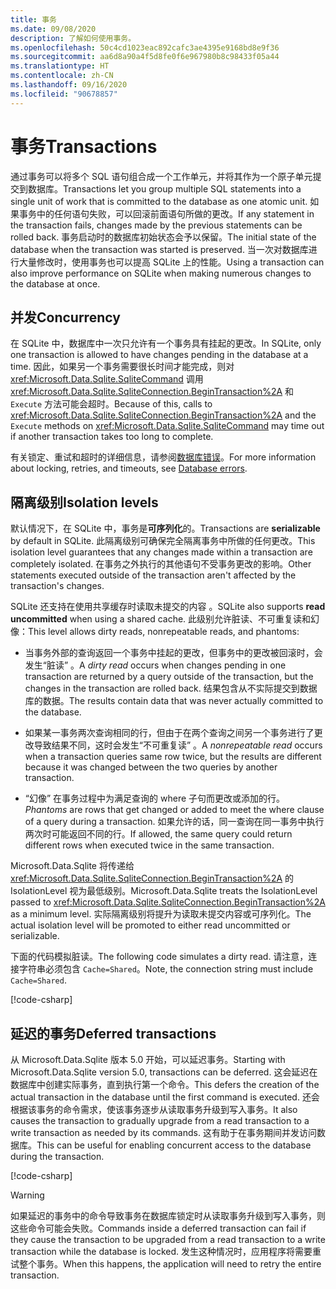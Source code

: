 ```yaml
---
title: 事务
ms.date: 09/08/2020
description: 了解如何使用事务。
ms.openlocfilehash: 50c4cd1023eac892cafc3ae4395e9168bd8e9f36
ms.sourcegitcommit: aa6d8a90a4f5d8fe0f6e967980b8c98433f05a44
ms.translationtype: HT
ms.contentlocale: zh-CN
ms.lasthandoff: 09/16/2020
ms.locfileid: "90678857"
---
```

# <a name="transactions"></a><span data-ttu-id="2b4bb-103">事务</span><span class="sxs-lookup"><span data-stu-id="2b4bb-103">Transactions</span></span>

<span data-ttu-id="2b4bb-104">通过事务可以将多个 SQL 语句组合成一个工作单元，并将其作为一个原子单元提交到数据库。</span><span class="sxs-lookup"><span data-stu-id="2b4bb-104">Transactions let you group multiple SQL statements into a single unit of work that is committed to the database as one atomic unit.</span></span> <span data-ttu-id="2b4bb-105">如果事务中的任何语句失败，可以回滚前面语句所做的更改。</span><span class="sxs-lookup"><span data-stu-id="2b4bb-105">If any statement in the transaction fails, changes made by the previous statements can be rolled back.</span></span> <span data-ttu-id="2b4bb-106">事务启动时的数据库初始状态会予以保留。</span><span class="sxs-lookup"><span data-stu-id="2b4bb-106">The initial state of the database when the transaction was started is preserved.</span></span> <span data-ttu-id="2b4bb-107">当一次对数据库进行大量修改时，使用事务也可以提高 SQLite 上的性能。</span><span class="sxs-lookup"><span data-stu-id="2b4bb-107">Using a transaction can also improve performance on SQLite when making numerous changes to the database at once.</span></span>

## <a name="concurrency"></a><span data-ttu-id="2b4bb-108">并发</span><span class="sxs-lookup"><span data-stu-id="2b4bb-108">Concurrency</span></span>

<span data-ttu-id="2b4bb-109">在 SQLite 中，数据库中一次只允许有一个事务具有挂起的更改。</span><span class="sxs-lookup"><span data-stu-id="2b4bb-109">In SQLite, only one transaction is allowed to have changes pending in the database at a time.</span></span> <span data-ttu-id="2b4bb-110">因此，如果另一个事务需要很长时间才能完成，则对 <xref:Microsoft.Data.Sqlite.SqliteCommand> 调用 <xref:Microsoft.Data.Sqlite.SqliteConnection.BeginTransaction%2A> 和 `Execute` 方法可能会超时。</span><span class="sxs-lookup"><span data-stu-id="2b4bb-110">Because of this, calls to <xref:Microsoft.Data.Sqlite.SqliteConnection.BeginTransaction%2A> and the `Execute` methods on <xref:Microsoft.Data.Sqlite.SqliteCommand> may time out if another transaction takes too long to complete.</span></span>

<span data-ttu-id="2b4bb-111">有关锁定、重试和超时的详细信息，请参阅[数据库错误](database-errors.md)。</span><span class="sxs-lookup"><span data-stu-id="2b4bb-111">For more information about locking, retries, and timeouts, see [Database errors](database-errors.md).</span></span>

## <a name="isolation-levels"></a><span data-ttu-id="2b4bb-112">隔离级别</span><span class="sxs-lookup"><span data-stu-id="2b4bb-112">Isolation levels</span></span>

<span data-ttu-id="2b4bb-113">默认情况下，在 SQLite 中，事务是**可序列化**的。</span><span class="sxs-lookup"><span data-stu-id="2b4bb-113">Transactions are **serializable** by default in SQLite.</span></span> <span data-ttu-id="2b4bb-114">此隔离级别可确保完全隔离事务中所做的任何更改。</span><span class="sxs-lookup"><span data-stu-id="2b4bb-114">This isolation level guarantees that any changes made within a transaction are completely isolated.</span></span> <span data-ttu-id="2b4bb-115">在事务之外执行的其他语句不受事务更改的影响。</span><span class="sxs-lookup"><span data-stu-id="2b4bb-115">Other statements executed outside of the transaction aren't affected by the transaction's changes.</span></span>

<span data-ttu-id="2b4bb-116">SQLite 还支持在使用共享缓存时读取未提交的内容  。</span><span class="sxs-lookup"><span data-stu-id="2b4bb-116">SQLite also supports **read uncommitted** when using a shared cache.</span></span> <span data-ttu-id="2b4bb-117">此级别允许脏读、不可重复读和幻像：</span><span class="sxs-lookup"><span data-stu-id="2b4bb-117">This level allows dirty reads, nonrepeatable reads, and phantoms:</span></span>

- <span data-ttu-id="2b4bb-118">当事务外部的查询返回一个事务中挂起的更改，但事务中的更改被回滚时，会发生“脏读”  。</span><span class="sxs-lookup"><span data-stu-id="2b4bb-118">A *dirty read* occurs when changes pending in one transaction are returned by a query outside of the transaction, but the changes in the transaction are rolled back.</span></span> <span data-ttu-id="2b4bb-119">结果包含从不实际提交到数据库的数据。</span><span class="sxs-lookup"><span data-stu-id="2b4bb-119">The results contain data that was never actually committed to the database.</span></span>

- <span data-ttu-id="2b4bb-120">如果某一事务两次查询相同的行，但由于在两个查询之间另一个事务进行了更改导致结果不同，这时会发生“不可重复读”  。</span><span class="sxs-lookup"><span data-stu-id="2b4bb-120">A *nonrepeatable read* occurs when a transaction queries same row twice, but the results are different because it was changed between the two queries by another transaction.</span></span>

- <span data-ttu-id="2b4bb-121">“幻像”  在事务过程中为满足查询的 where 子句而更改或添加的行。</span><span class="sxs-lookup"><span data-stu-id="2b4bb-121">*Phantoms* are rows that get changed or added to meet the where clause of a query during a transaction.</span></span> <span data-ttu-id="2b4bb-122">如果允许的话，同一查询在同一事务中执行两次时可能返回不同的行。</span><span class="sxs-lookup"><span data-stu-id="2b4bb-122">If allowed, the same query could return different rows when executed twice in the same transaction.</span></span>

<span data-ttu-id="2b4bb-123">Microsoft.Data.Sqlite 将传递给 <xref:Microsoft.Data.Sqlite.SqliteConnection.BeginTransaction%2A> 的 IsolationLevel 视为最低级别。</span><span class="sxs-lookup"><span data-stu-id="2b4bb-123">Microsoft.Data.Sqlite treats the IsolationLevel passed to <xref:Microsoft.Data.Sqlite.SqliteConnection.BeginTransaction%2A> as a minimum level.</span></span> <span data-ttu-id="2b4bb-124">实际隔离级别将提升为读取未提交内容或可序列化。</span><span class="sxs-lookup"><span data-stu-id="2b4bb-124">The actual isolation level will be promoted to either read uncommitted or serializable.</span></span>

<span data-ttu-id="2b4bb-125">下面的代码模拟脏读。</span><span class="sxs-lookup"><span data-stu-id="2b4bb-125">The following code simulates a dirty read.</span></span> <span data-ttu-id="2b4bb-126">请注意，连接字符串必须包含 `Cache=Shared`。</span><span class="sxs-lookup"><span data-stu-id="2b4bb-126">Note, the connection string must include `Cache=Shared`.</span></span>

[!code-csharp[](../../../../samples/snippets/standard/data/sqlite/DirtyReadSample/Program.cs?name=snippet_DirtyRead)]

## <a name="deferred-transactions"></a><span data-ttu-id="2b4bb-127">延迟的事务</span><span class="sxs-lookup"><span data-stu-id="2b4bb-127">Deferred transactions</span></span>

<span data-ttu-id="2b4bb-128">从 Microsoft.Data.Sqlite 版本 5.0 开始，可以延迟事务。</span><span class="sxs-lookup"><span data-stu-id="2b4bb-128">Starting with Microsoft.Data.Sqlite version 5.0, transactions can be deferred.</span></span> <span data-ttu-id="2b4bb-129">这会延迟在数据库中创建实际事务，直到执行第一个命令。</span><span class="sxs-lookup"><span data-stu-id="2b4bb-129">This defers the creation of the actual transaction in the database until the first command is executed.</span></span> <span data-ttu-id="2b4bb-130">还会根据该事务的命令需求，使该事务逐步从读取事务升级到写入事务。</span><span class="sxs-lookup"><span data-stu-id="2b4bb-130">It also causes the transaction to gradually upgrade from a read transaction to a write transaction as needed by its commands.</span></span> <span data-ttu-id="2b4bb-131">这有助于在事务期间并发访问数据库。</span><span class="sxs-lookup"><span data-stu-id="2b4bb-131">This can be useful for enabling concurrent access to the database during the transaction.</span></span>

[!code-csharp[](../../../../samples/snippets/standard/data/sqlite/DeferredTransactionSample/Program.cs?name=snippet_DeferredTransaction)]

> [!WARNING]
> <span data-ttu-id="2b4bb-132">如果延迟的事务中的命令导致事务在数据库锁定时从读取事务升级到写入事务，则这些命令可能会失败。</span><span class="sxs-lookup"><span data-stu-id="2b4bb-132">Commands inside a deferred transaction can fail if they cause the transaction to be upgraded from a read transaction to a write transaction while the database is locked.</span></span> <span data-ttu-id="2b4bb-133">发生这种情况时，应用程序将需要重试整个事务。</span><span class="sxs-lookup"><span data-stu-id="2b4bb-133">When this happens, the application will need to retry the entire transaction.</span></span>
